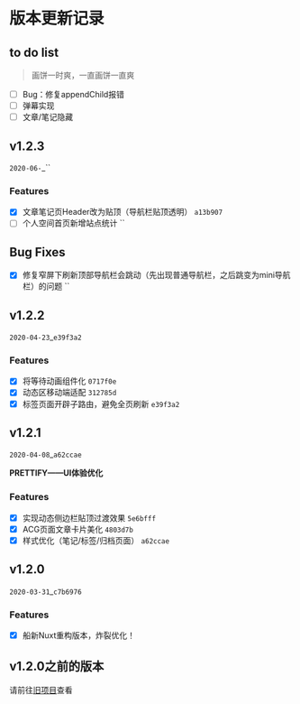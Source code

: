 # 版本更新记录
## to do list
> 画饼一时爽，一直画饼一直爽

- [ ] Bug：修复appendChild报错
- [ ] 弹幕实现
- [ ] 文章/笔记隐藏
## v1.2.3
`2020-06-`_``
### Features
- [X] 文章笔记页Header改为贴顶（导航栏贴顶透明） `a13b907`
- [ ] 个人空间首页新增站点统计 ``
## Bug Fixes
- [X] 修复窄屏下刷新顶部导航栏会跳动（先出现普通导航栏，之后跳变为mini导航栏）的问题 ``

## v1.2.2
`2020-04-23`_`e39f3a2`
### Features
- [X] 将等待动画组件化 `0717f0e`
- [X] 动态区移动端适配 `312785d`
- [X] 标签页面开辟子路由，避免全页刷新 `e39f3a2`

## v1.2.1
`2020-04-08`_`a62ccae`

**PRETTIFY——UI体验优化**
### Features
- [X] 实现动态侧边栏貼顶过渡效果 `5e6bfff`
- [X] ACG页面文章卡片美化 `4803d7b`
- [X] 样式优化（笔记/标签/归档页面） `a62ccae`

## v1.2.0
`2020-03-31`_`c7b6976`
### Features
- [X] 船新Nuxt重构版本，炸裂优化！

## v1.2.0之前的版本
请前往[旧项目](https://github.com/Bersder/nameless-blog/blob/master/CHANGE_LOG.md)查看
